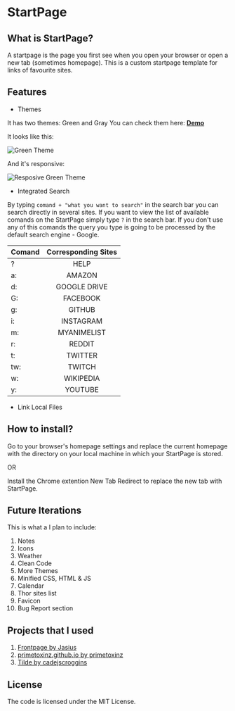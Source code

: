 # StartPage

## What is StartPage?

A startpage is the page you first see when you open your browser or open a new tab (sometimes homepage).
This is a custom startpage template for links of favourite sites.

## Features

+ Themes

It has two themes: Green and Gray
You can check them here: [**Demo**](https://mlvnt.github.io/StartPage/)

It looks like this:

![Green Theme](https://github.com/mlvnt/StartPage/raw/master/assets/images/green-theme.png)

And it's responsive:

![Resposive Green Theme](https://github.com/mlvnt/StartPage/raw/master/assets/images/green-theme-responsive.png)

+ Integrated Search

By typing `comand + "what you want to search"` in the search bar you can search directly in several sites.
If you want to view the list of available comands on the StartPage simply type `?` in the search bar.
If you don't use any of this comands the query you type is going to be processed by the default search engine - Google.

| Comand      | Corresponding Sites          |
| ------------- |:-------------:|
| ?      | HELP |
| a:      | AMAZON |
| d:      | GOOGLE DRIVE |
| G:       | FACEBOOK |
| g:       | GITHUB |
| i:       | INSTAGRAM |
| m:       | MYANIMELIST |
| r:      | REDDIT |
| t:      | TWITTER |
| tw:    | TWITCH  |
| w:      | WIKIPEDIA  |  
| y:      | YOUTUBE  |  

+ Link Local Files

## How to install?

Go to your browser's homepage settings and replace the current homepage with the
directory on your local machine in which your StartPage is stored. 

OR

Install the Chrome extention New Tab Redirect to replace the new tab with StartPage.

## Future Iterations

This is what a I plan to include:

1. Notes
2. Icons
3. Weather
4. Clean Code
5. More Themes
6. Minified CSS, HTML & JS
7. Calendar
8. Thor sites list
9. Favicon
10. Bug Report section

## Projects that I used

1. [Frontpage by Jasius](https://github.com/Jasius/Frontpage) 
2. [primetoxinz.github.io by primetoxinz](https://github.com/primetoxinz/primetoxinz.github.io) 
3. [Tilde by cadejscroggins](https://github.com/cadejscroggins/tilde) 

## License

The code is licensed under the MIT License.


